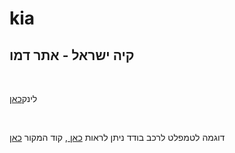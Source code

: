 # kia
<h2>
קיה ישראל - אתר דמו </h2><br>
<p>לינק<a href="https://gurelbs.github.io/kia/">כאן</a></p> 
<br><p> 
דוגמה לטמפלט לרכב בודד ניתן לראות <a href="https://gurelbs.github.io/kia/tamplate/picanto.html">כאן </a>,
קוד המקור <a href="https://gurelbs.github.io/kia/tamplate/picanto.html">כאן </a></p> 
